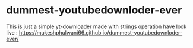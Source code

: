 # dummest-youtubedownloder-ever
This is just a simple yt-downloader made with strings operation
have look live :  https://mukeshphulwani66.github.io/dummest-youtubedownloder-ever/
